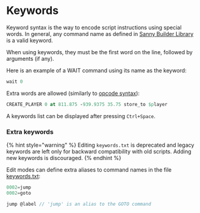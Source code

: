 # Keywords

Keyword syntax is the way to encode script instructions using special words. In general, any command name as defined in [Sanny Builder Library](https://library.sannybuilder.com) is a valid keyword.&#x20;

When using keywords, they must be the first word on the line, followed by arguments (if any).&#x20;

Here is an example of a WAIT command using its name as the keyword:

```pascal
wait 0
```

Extra words are allowed (similarly to [opcode syntax](opcodes.md)):

```pascal
CREATE_PLAYER 0 at 811.875 -939.9375 35.75 store_to $player 
```

A keywords list can be displayed after pressing `Ctrl+Space`.



### Extra keywords

{% hint style="warning" %}
Editing `keywords.txt` is deprecated and legacy keywords are left only for backward compatibility with old scripts. Adding new keywords is discouraged.
{% endhint %}

Edit modes can define extra aliases to command names in the file [keywords.txt](../../edit-modes/#keywords):

```javascript
0002=jump
0002=goto
```

```javascript
jump @label // 'jump' is an alias to the GOTO command
```
